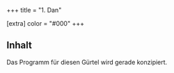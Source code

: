 +++
title = "1. Dan"

[extra]
color = "#000"
+++

## Inhalt

Das Programm für diesen Gürtel wird gerade konzipiert.
